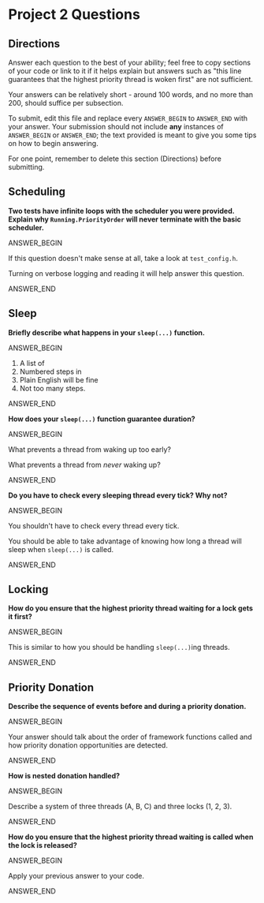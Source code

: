 # Project 2 Questions

## Directions

Answer each question to the best of your ability; feel free to copy sections of
your code or link to it if it helps explain but answers such as "this line
guarantees that the highest priority thread is woken first" are not sufficient.

Your answers can be relatively short - around 100 words, and no more than 200,
should suffice per subsection.

To submit, edit this file and replace every `ANSWER_BEGIN` to `ANSWER_END` with
your answer. Your submission should not include **any** instances of
`ANSWER_BEGIN` or `ANSWER_END`; the text provided is meant to give you some tips
on how to begin answering.

For one point, remember to delete this section (Directions) before submitting.

## Scheduling

**Two tests have infinite loops with the scheduler you were provided. Explain
why `Running.PriorityOrder` will never terminate with the basic scheduler.**

ANSWER_BEGIN

If this question doesn't make sense at all, take a look at `test_config.h`.

Turning on verbose logging and reading it will help answer this question.

ANSWER_END

## Sleep

**Briefly describe what happens in your `sleep(...)` function.**

ANSWER_BEGIN

1. A list of
2. Numbered steps in
3. Plain English will be fine
4. Not too many steps.

ANSWER_END

**How does your `sleep(...)` function guarantee duration?**

ANSWER_BEGIN

What prevents a thread from waking up too early?

What prevents a thread from _never_ waking up?

ANSWER_END

**Do you have to check every sleeping thread every tick? Why not?**

ANSWER_BEGIN

You shouldn't have to check every thread every tick.

You should be able to take advantage of knowing how long a thread will sleep
when `sleep(...)` is called.

ANSWER_END

## Locking

**How do you ensure that the highest priority thread waiting for a lock gets it
first?**

ANSWER_BEGIN

This is similar to how you should be handling `sleep(...)`ing threads.

ANSWER_END

## Priority Donation

**Describe the sequence of events before and during a priority donation.**

ANSWER_BEGIN

Your answer should talk about the order of framework functions called and how
priority donation opportunities are detected.

ANSWER_END

**How is nested donation handled?**

ANSWER_BEGIN

Describe a system of three threads (A, B, C) and three locks (1, 2, 3).

ANSWER_END

**How do you ensure that the highest priority thread waiting is called when the
lock is released?**

ANSWER_BEGIN

Apply your previous answer to your code.

ANSWER_END
